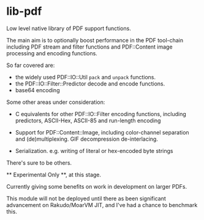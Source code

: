 # lib-pdf

Low level native library of PDF support functions.

The main aim is to optionally boost performance in the PDF tool-chain including
PDF stream and filter functions and PDF::Content image processing and encoding functions.

So far covered are:

- the widely used PDF::IO::Util `pack` and `unpack` functions.
- the PDF::IO::Filter::Predictor decode and encode functions.
- base64 encoding

Some other areas under consideration:

- C equivalents for other PDF::IO::Filter encoding functions, including predictors, ASCII-Hex, ASCII-85 and run-length encoding

- Support for PDF::Content::Image, including color-channel separation and (de)multiplexing. GIF decompression de-interlacing.

- Serialization. e.g. writing of literal or hex-encoded byte strings

There's sure to be others.

** Experimental Only **, at this stage.

Currently giving some benefits on work in development on larger PDFs.

This module will not be deployed until there as been significant advancement on Rakudo/MoarVM JIT, and I've
had a chance to benchmark this.


